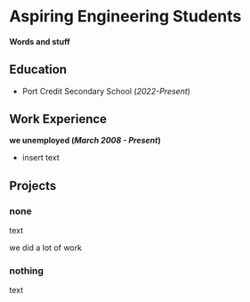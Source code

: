 # Aspiring Engineering Students

#### Words and stuff

## Education
- Port Credit Secondary School (_2022-Present_)								       		

## Work Experience
**we unemployed (_March 2008 - Present_)**
- insert text

## Projects
### none
text

we did a lot of work

### nothing

text